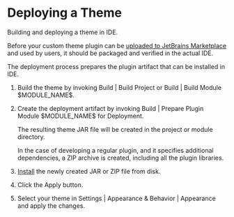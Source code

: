 <!-- Copyright 2000-2024 JetBrains s.r.o. and contributors. Use of this source code is governed by the Apache 2.0 license. -->

# Deploying a Theme

<link-summary>Building and deploying a theme in IDE.</link-summary>

Before your custom theme plugin can be [uploaded to JetBrains Marketplace](publishing_plugin.md#上传插件到JetBrainsMarketplace) and used by users, it should be packaged and verified in the actual IDE.

The deployment process prepares the plugin artifact that can be installed in IDE.

<procedure title="Deploying Theme Plugin">

1. Build the theme by invoking <ui-path>Build | Build Project</ui-path> or <ui-path>Build | Build Module \$MODULE_NAME\$</ui-path>.
2. Create the deployment artifact by invoking <ui-path>Build | Prepare Plugin Module \$MODULE_NAME\$ for Deployment</ui-path>.

   The resulting theme JAR file will be created in the project or module directory.

   In the case of developing a regular plugin, and it specifies additional dependencies, a&nbsp;ZIP archive is created, including all the plugin libraries.
3. [Install](https://www.jetbrains.com/help/idea/managing-plugins.html#installing-plugins-from-disk) the newly created JAR or ZIP file from disk.
4. Click the <control>Apply</control> button.
5. Select your theme in <ui-path>Settings | Appearance & Behavior | Appearance</ui-path> and apply the changes.

</procedure>
